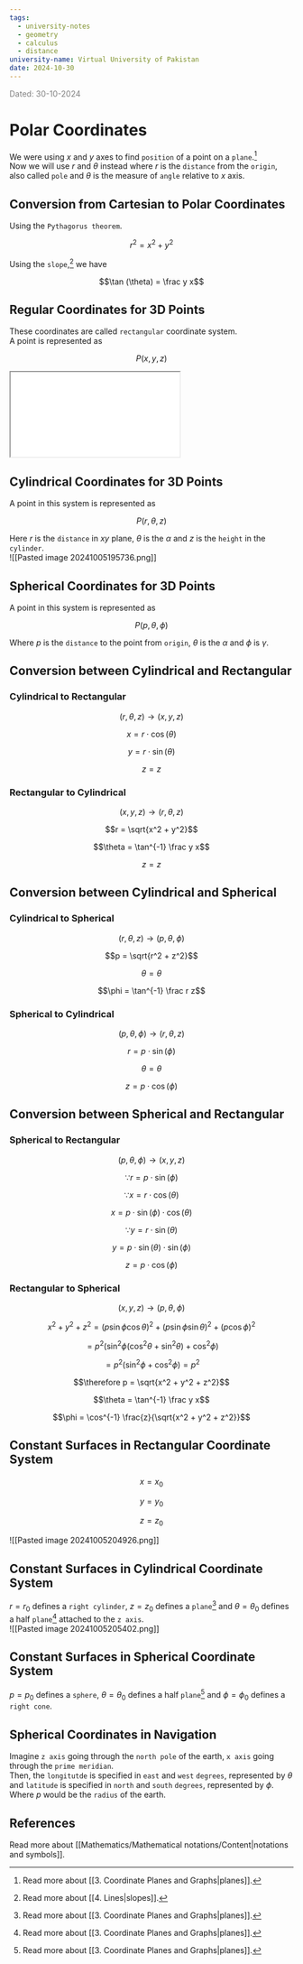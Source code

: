 ```yaml
---
tags:
  - university-notes
  - geometry
  - calculus
  - distance
university-name: Virtual University of Pakistan
date: 2024-10-30
---
```


<span style="color: gray;">Dated: 30-10-2024</span>

# Polar Coordinates

We were using $x$ and $y$ axes to find `position` of a point on a `plane`.[^1]  
Now we will use $r$ and $\theta$ instead where $r$ is the `distance` from the `origin`, also called `pole` and $\theta$ is the measure of `angle` relative to $x$ axis.

## Conversion from Cartesian to Polar Coordinates

Using the `Pythagorus theorem`.  

$$r^2 = x^2 + y^2$$

Using the `slope`,[^2] we have  

$$\tan (\theta) = \frac y x$$

## Regular Coordinates for 3D Points

These coordinates are called `rectangular` coordinate system.  
A point is represented as  

$$P(x, y, z)$$

<iframe src="../../../../assets/Figures/rect_coords.html"></iframe>

## Cylindrical Coordinates for 3D Points

A point in this system is represented as  

$$P(r, \theta, z)$$

Here $r$ is the `distance` in $xy$ plane, $\theta$ is the $\alpha$ and $z$ is the `height` in the `cylinder`.  
![[Pasted image 20241005195736.png]]

## Spherical Coordinates for 3D Points

A point in this system is represented as  

$$P(p, \theta, \phi)$$

Where $p$ is the `distance` to the point from `origin`, $\theta$ is the $\alpha$ and $\phi$ is $\gamma$.

## Conversion between Cylindrical and Rectangular

### Cylindrical to Rectangular

$$(r, \theta, z) \rightarrow (x, y, z)$$

$$x = r \cdot \cos(\theta)$$

$$y = r \cdot \sin(\theta)$$

$$z = z$$

### Rectangular to Cylindrical

$$(x, y, z) \rightarrow (r, \theta, z)$$

$$r = \sqrt{x^2 + y^2}$$

$$\theta = \tan^{-1} \frac y x$$

$$z = z$$

## Conversion between Cylindrical and Spherical

### Cylindrical to Spherical

$$(r, \theta, z) \rightarrow (p, \theta, \phi)$$

$$p = \sqrt{r^2 + z^2}$$

$$\theta = \theta$$

$$\phi = \tan^{-1} \frac r z$$

### Spherical to Cylindrical

$$(p, \theta, \phi) \rightarrow (r, \theta, z)$$

$$r = p \cdot \sin(\phi)$$

$$\theta = \theta$$

$$z = p \cdot \cos (\phi)$$

## Conversion between Spherical and Rectangular

### Spherical to Rectangular

$$(p, \theta, \phi) \rightarrow (x, y, z)$$

$$\because r = p \cdot \sin(\phi)$$

$$\because x = r \cdot \cos (\theta)$$

$$x = p \cdot \sin(\phi) \cdot \cos(\theta)$$

$$\because y = r \cdot \sin(\theta)$$

$$y = p \cdot \sin(\theta) \cdot \sin(\phi)$$

$$z = p \cdot \cos(\phi)$$

### Rectangular to Spherical

$$(x, y, z) \rightarrow (p, \theta, \phi)$$

$$x^2 + y^2 + z^2 = \left(p\sin \phi \cos \theta \right)^2 + \left( p \sin \phi \sin \theta \right)^2 + \left(p \cos \phi \right)^2$$

$$= p^2 \left( \sin^2 \phi \left( \cos^2 \theta + \sin^2 \theta \right) + \cos^2 \phi \right)$$

$$= p^2 \left( \sin^2 \phi + \cos^2 \phi \right) = p^2$$

$$\therefore p = \sqrt{x^2 + y^2 + z^2}$$

$$\theta = \tan^{-1} \frac y x$$

$$\phi = \cos^{-1} \frac{z}{\sqrt{x^2 + y^2 + z^2}}$$

## Constant Surfaces in Rectangular Coordinate System

$$x = x_0$$

$$y = y_0$$

$$z = z_0$$

![[Pasted image 20241005204926.png]]

## Constant Surfaces in Cylindrical Coordinate System

$r = r_0$ defines a `right cylinder`, $z = z_0$ defines a `plane`[^1] and $\theta = \theta_0$ defines a half `plane`[^1] attached to the `z axis`.  
![[Pasted image 20241005205402.png]]

## Constant Surfaces in Spherical Coordinate System

$p = p_0$ defines a `sphere`, $\theta = \theta_0$ defines a half `plane`[^1] and $\phi = \phi_0$ defines a `right cone`.

## Spherical Coordinates in Navigation

Imagine `z axis` going through the `north pole` of the earth, `x axis` going through the `prime meridian`.  
Then, the `longitutde` is specified in `east` and `west` `degrees`, represented by $\theta$ and `latitude` is specified in `north` and `south` `degrees`, represented by $\phi$.  
Where $p$ would be the `radius` of the earth.

## References

Read more about [[Mathematics/Mathematical notations/Content|notations and symbols]].

[^1]: Read more about [[3. Coordinate Planes and Graphs|planes]].
[^2]: Read more about [[4. Lines|slopes]].